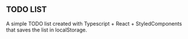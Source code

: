 ## TODO LIST 

A simple TODO list created with Typescript + React + StyledComponents that saves the list in localStorage.

